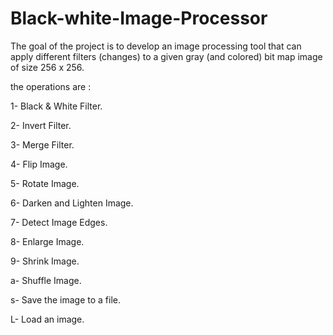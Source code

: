 # Black-white-Image-Processor

The goal of the project is to develop an image processing tool that can apply different filters (changes) to a given gray (and colored) bit map image of size 256 x 256.

the operations are : 

1- Black & White Filter.

2- Invert Filter.

3- Merge Filter.

4- Flip Image.

5- Rotate Image.

6- Darken and Lighten Image.

7- Detect Image Edges.

8- Enlarge Image.

9- Shrink Image.

a- Shuffle Image.

s- Save the image to a file.

L- Load an image.
